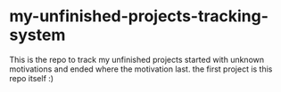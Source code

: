 # my-unfinished-projects-tracking-system
This is the repo to track my unfinished projects started with unknown motivations and ended where the motivation last. the first project is this repo itself :)
